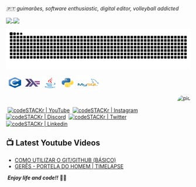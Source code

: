 *🇵🇹 guimarães, software enthusiastic, digital editor, volleyball addicted*

<div>
<a href="https://lsantos.dev">
  <img align="center" src="https://github-readme-stats.vercel.app/api?username=assebc&count_private=true&show_icons=true&theme=github_dark"/>
</a>
<a href="https://lsantos.dev">
  <img align="center" src="https://github-readme-stats.vercel.app/api/top-langs/?username=assebc&theme=github_dark&layout=compact"/>
</a>
</div>

![Snake animation](https://github.com/assebc/assebc/blob/output/github-contribution-grid-snake.svg)


<a>&nbsp;<img align="center" alt="codeSTACKr | C" height="30px" width="40px" src="https://raw.githubusercontent.com/devicons/devicon/master/icons/c/c-original.svg"/></a>
<a>&nbsp;<img align="center" alt="codeSTACKr | Haskell" height="30px" width="40px" src="https://raw.githubusercontent.com/devicons/devicon/master/icons/haskell/haskell-original.svg"/></a>
<a>&nbsp;<img align="center" alt="codeSTACKr | Java" height="30px"  width="40px" src="https://github.com/devicons/devicon/blob/master/icons/java/java-original.svg"/></a>
<a>&nbsp;<img align="center" alt="codeSTACKr | PYTHON" height="30px"  width="40px" src="https://github.com/devicons/devicon/blob/master/icons/python/python-original.svg"/></a>
<a>&nbsp;<img align="center" alt="codeSTACKr | MYSQL" height="40px"  width="60px" src="https://github.com/devicons/devicon/blob/master/icons/mysql/mysql-original-wordmark.svg"/></a>

<a>&nbsp;<img align="right" alt="pic" height="150px" style="border-radius:50px" src="https://user-images.githubusercontent.com/73396142/141704283-e4a93ab9-441d-464b-bc65-530f5a341dc2.png"/></a>

<a>&nbsp;[<img align="center" alt="codeSTACKr | YouTube"  src="https://img.shields.io/badge/YouTube-FF0000?style=for-the-badge&logo=youtube&logoColor=white"/>][youtube]</a>
<a>&nbsp;[<img align="center" alt="codeSTACKr | Instagram"  src="https://img.shields.io/badge/Instagram-E4405F?style=for-the-badge&logo=instagram&logoColor=white"/>][instagram]</a>
<a>&nbsp;[<img align="center" alt="codeSTACKr | Discord"  src="https://img.shields.io/badge/Discord-7289DA?style=for-the-badge&logo=discord&logoColor=white"/>][discord]</a>
<a>&nbsp;[<img align="center" alt="codeSTACKr | Twitter"  src="https://img.shields.io/badge/Twitter-1DA1F2?style=for-the-badge&logo=twitter&logoColor=white"/>][twitter]</a>
<a>&nbsp;[<img align="center" alt="codeSTACKr | Linkedin"  src="https://img.shields.io/badge/LinkedIn-0077B5?style=for-the-badge&logo=linkedin&logoColor=white"/>][linkedin]</a>



## 📺 Latest Youtube Videos
<!-- YOUTUBE:START -->
- [COMO UTILIZAR O GIT/GITHUB &lpar;BÁSICO&rpar;](https://www.youtube.com/watch?v=I7beeihk5P4)
- [GERÊS - PORTELA DO HOMEM | TIMELAPSE](https://www.youtube.com/watch?v=7byy9jAFwU4)
<!-- YOUTUBE:END -->




&nbsp;***Enjoy life and code!!*** 👋😊


[twitter]: https://twitter.com/bessitos_
[youtube]: https://www.youtube.com/channel/UCKz1tkzbzC6SV9CYF7qRE3g
[instagram]: https://instagram.com/bessitos_
[linkedin]: https://www.linkedin.com/in/claudio-bessa-79b9bb225/
[discord]: https://discord.gg/QFCvN9uyuh
